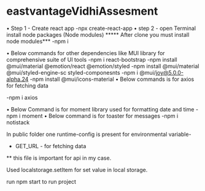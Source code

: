 # eastvantageVidhiAssesment

•	Step 1 - Create react app 
-npx create-react-app <folder name>
•	step 2 - open Terminal install node packages (Node modules)
 ***** After clone you must install node modules***
-npm i
 
•	Below commands for other dependencies like MUI library for comprehensive suite of UI tools
-npm i react-bootstrap
-npm install @mui/material @emotion/react @emotion/styled
-npm install @mui/material @mui/styled-engine-sc styled-componesnts
-npm i @mui/joy@5.0.0-alpha.24
-npm install @mui/icons-material
•	Below commands is for axios for fetching data

-npm i axios

•	Below Command is for moment library used for formatting date and time
-npm i moment
•	Below command is for toaster for messages
-npm i notistack

 In public folder one runtime-config is present for environmental variable-
  
  - GET_URL - for fetching data
  
  ** this file is important for api in my case.
 
 Used localstorage.setItem for set value in local storage.
 
 
 run npm start to run project
